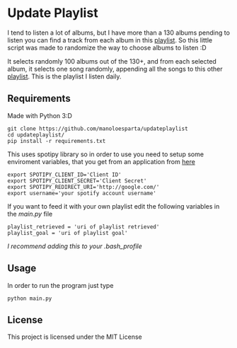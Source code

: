 # Update Playlist
I tend to listen a lot of albums, but I have more than a 130 albums pending to listen you can find a track from each album in this [playlist](https://open.spotify.com/user/manoloesparta/playlist/1ofx1iXeCqb5gPuEWSanfc?si=gN6ZmmDSQleNc7QLDiTXew). So this little script was made to randomize the way to choose albums to listen :D

It selects randomly 100 albums out of the 130+, and from each selected album, it selects one song randomly, appending all the songs to this other [playlist](https://open.spotify.com/user/manoloesparta/playlist/0iYFyrLsby2E0QBBPs2xWi?si=Yv6aajgYTTyMnEj4jbljWA). This is the playlist I listen daily.

## Requirements
Made with Python 3:D
```
git clone https://github.com/manoloesparta/updateplaylist
cd updateplaylist/
pip install -r requirements.txt
```
This uses spotipy library so in order to use you need to setup some enviroment variables, that you get from an application from [here](https://developer.spotify.com/dashboard/applications)
```
export SPOTIPY_CLIENT_ID='Client ID'
export SPOTIPY_CLIENT_SECRET='Client Secret'
export SPOTIPY_REDIRECT_URI='http://google.com/'
export username='your spotify account username'
```
If you want to feed it with your own playlist edit the following variables in the _main.py_ file
```
playlist_retrieved = 'uri of playlist retrieved'
playlist_goal = 'uri of playlist goal'
```
_I recommend adding this to your .bash_profile_

## Usage
In order to run the program just type
```
python main.py
```

## License
This project is licensed under the MIT License
